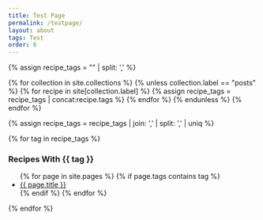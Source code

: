 ```yaml
---
title: Test Page
permalink: /testpage/
layout: about
tags: Test
order: 6
---
```


{% assign recipe_tags = "" | split: ',' %}

{% for collection in site.collections %}
  {% unless collection.label == "posts" %}
      {% for recipe in site[collection.label] %}
        {% assign recipe_tags = recipe_tags | concat:recipe.tags %}
      {% endfor %}
  {% endunless %}
{% endfor %}

{% assign recipe_tags = recipe_tags | join: ',' | split: ',' | uniq %}

{% for tag in recipe_tags %}
<h3>Recipes With {{ tag }}</h3>
<ul>
{% for page in site.pages %}
  {% if page.tags contains tag %}
    <li><a href="{{ page.url }}">{{ page.title }}</a></li>
  {% endif %}
{% endfor %}
</ul>
{% endfor %}